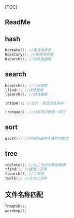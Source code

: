 [TOC]



## ReadMe



## hash

```cpp
hcreate(); //建立哈希表
hdestory(); //删除哈希表
hsearch(); //哈希表搜索
```



## search

```cpp
bsearch(); //二元搜索
lfind(); //线性搜索
lsearch(); //线性搜索

insque(); //加入一项目至队列中

rremque(); //从队列中删除一项目
```



## sort

```cpp
qsort(); //利用快速排序法排列数组
```



## tree

```cpp
tdelete(); //从二叉树中删除数据
tfind(); //搜索二叉树
tsearch(); //二叉树
twalk(); //走访二叉树
```



## 文件名称匹配

```cpp
fnmatch();
wordexp();
```



